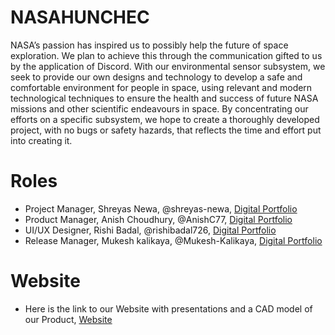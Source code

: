 # NASAHUNCHEC
NASA’s passion has inspired us to possibly help the future of space exploration. We plan to achieve this through the communication gifted to us by the application of Discord. With our environmental sensor subsystem, we seek to provide our own designs and technology to develop a safe and comfortable environment for people in space, using relevant and modern technological techniques to ensure the health and success of future NASA missions and other scientific endeavours in space. By concentrating our efforts on a specific subsystem, we hope to create a thoroughly developed project, with no bugs or safety hazards, that reflects the time and effort put into creating it.

# Roles
- Project Manager, Shreyas Newa, @shreyas-newa, [Digital Portfolio](https://www.codermerlin.academy/users/shreyas-newa/Digital%20Portfolio/index.html)
- Product Manager, Anish Choudhury, @AnishC77, [Digital Portfolio](https://codermerlin.academy/users/anish-choudhury/Digital%20Portfolio/index.html)
- UI/UX Designer, Rishi Badal, @rishibadal726, [Digital Portfolio](https://codermerlin.academy/users/rishi-badal/Digital%20Portfolio/index.html)
- Release Manager, Mukesh kalikaya, @Mukesh-Kalikaya, [Digital Portfolio](https://www.codermerlin.academy/users/mukesh-kalikaya/Digital%20Portfolio/index.html)

# Website
 - Here is the link to our Website with presentations and a CAD model of our Product, [Website](https://codermerlin.app/sites/envcontrolnasa.org/)
